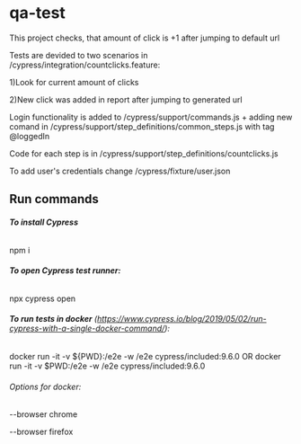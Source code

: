 # qa-test

This project checks, that amount of click is +1 after jumping to default url

Tests are devided to two scenarios in /cypress/integration/countclicks.feature:

1)Look for current amount of clicks

2)New click was added in report after jumping to generated url

Login functionality is added to /cypress/support/commands.js + adding new comand in /cypress/support/step_definitions/common_steps.js with tag @loggedIn

Code for each step is in /cypress/support/step_definitions/countclicks.js

To add user's credentials change /cypress/fixture/user.json

## **Run commands**

###### **To install Cypress**

npm i

###### **To open Cypress test runner:**

npx cypress open

###### **To run tests in docker** (https://www.cypress.io/blog/2019/05/02/run-cypress-with-a-single-docker-command/):

docker run -it -v ${PWD}:/e2e -w /e2e cypress/included:9.6.0
OR
docker run -it -v $PWD:/e2e -w /e2e cypress/included:9.6.0

###### Options for docker:

--browser chrome

--browser firefox
